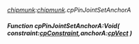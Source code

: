 _[chipmunk](../../modules/chipmunk/chipmunk-module.md):[chipmunk](../../modules/chipmunk/chipmunk-module.md).cpPinJointSetAnchorA_
##### Function cpPinJointSetAnchorA:Void( constraint:[cpConstraint](../../modules/chipmunk/chipmunk-cpconstraint.md),anchorA:[cpVect](../../modules/chipmunk/chipmunk-cpvect.md) )
